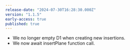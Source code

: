 ```yaml
---
release-date: "2024-07-30T16:28:30.000Z"
version: "1.1.5"
early-access: true
published: true
---
```

- We no longer empty D1 when creating new insertions.
- We now await insertPlane function call.
